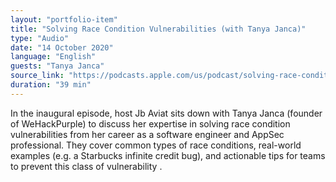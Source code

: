 ```yaml
---
layout: "portfolio-item"
title: "Solving Race Condition Vulnerabilities (with Tanya Janca)"
type: "Audio"
date: "14 October 2020"
language: "English"
guests: "Tanya Janca"
source_link: "https://podcasts.apple.com/us/podcast/solving-race-condition-vulnerabilities-with-tanya-janca/id1535238655?i=1000494860194"
duration: "39 min"
---
```


In the inaugural episode, host Jb Aviat sits down with Tanya Janca (founder of WeHackPurple) to discuss her expertise in solving race condition vulnerabilities from her career as a software engineer and AppSec professional. They cover common types of race conditions, real-world examples (e.g. a Starbucks infinite credit bug), and actionable tips for teams to prevent this class of vulnerability  .
